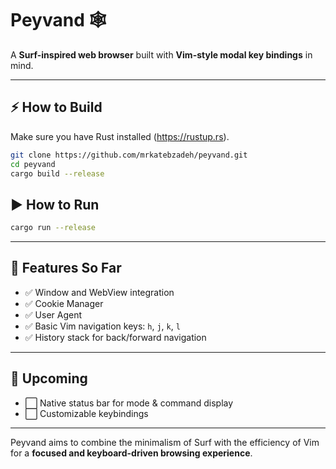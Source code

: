 # Peyvand 🕸️
A **Surf-inspired web browser** built with **Vim-style modal key bindings** in mind.

---

## ⚡ How to Build

Make sure you have Rust installed (https://rustup.rs).

```bash
git clone https://github.com/mrkatebzadeh/peyvand.git
cd peyvand
cargo build --release
```

## ▶️ How to Run
```bash
cargo run --release
```

---
## 🚀 Features So Far

- ✅ Window and WebView integration
- ✅ Cookie Manager
- ✅ User Agent
- ✅ Basic Vim navigation keys: `h`, `j`, `k`, `l`
- ✅ History stack for back/forward navigation

---

## 🎯 Upcoming

- ⬜ Native status bar for mode & command display
- ⬜ Customizable keybindings

---

Peyvand aims to combine the minimalism of Surf with the efficiency of Vim for a **focused and keyboard-driven browsing experience**.
